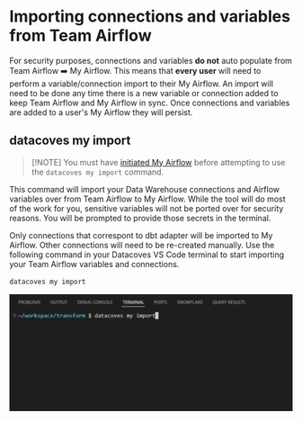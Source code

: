 # Importing connections and variables from Team Airflow

For security purposes, connections and variables **do not** auto populate from Team Airflow ➡️ My Airflow. This means that **every user** will need to perform a variable/connection import to their My Airflow. An import will need to be done any time there is a new variable or connection added to keep Team Airflow and My Airflow in sync.  Once connections and variables are added to a user's My Airflow they will persist. 


## datacoves my import

>[!NOTE] You must have [initiated My Airflow](how-tos/my_airflow/start-my-airflow.md) before attempting to use the `datacoves my import` command. 

This command will import your Data Warehouse connections and Airflow variables over from Team Airflow to My Airflow. While the tool will do most of the work for you, sensitive variables will not be ported over for security reasons. You will be prompted to provide those secrets in the terminal.

Only connections that correspont to dbt adapter will be imported to My Airflow. Other connections will need to be re-created manually. Use the following command in your Datacoves VS Code terminal to start importing your Team Airflow variables and connections.

```bash
datacoves my import
```
![Datacoves My Import](assets/airflow_myimport.jpg)
